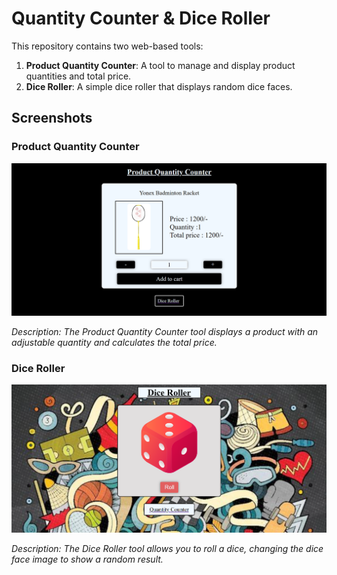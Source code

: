 # Quantity Counter & Dice Roller

This repository contains two web-based tools:

1. **Product Quantity Counter**: A tool to manage and display product quantities and total price.
2. **Dice Roller**: A simple dice roller that displays random dice faces.

## Screenshots

### Product Quantity Counter

![Product Quantity Counter](./output%201.png)

*Description: The Product Quantity Counter tool displays a product with an adjustable quantity and calculates the total price.*

### Dice Roller

![Dice Roller](./output%202.png)

*Description: The Dice Roller tool allows you to roll a dice, changing the dice face image to show a random result.*
